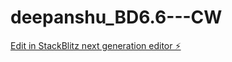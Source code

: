# deepanshu_BD6.6---CW

[Edit in StackBlitz next generation editor ⚡️](https://stackblitz.com/~/github.com/deeps-ctrl/deepanshu_BD6.6---CW)